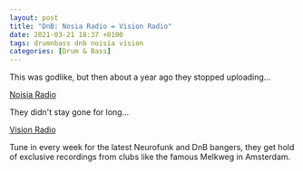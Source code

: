 ```yaml
---
layout: post
title: "DnB: Nosia Radio = Vision Radio"
date: 2021-03-21 18:37 +0100
tags: drumnbass dnb noisia vision
categories: [Drum & Bass]
---
```


This was godlike, but then about a year ago they stopped uploading...

[Noisia Radio](https://www.youtube.com/c/NoisiaRadio/)

They didn't stay gone for long...

[Vision Radio](https://www.youtube.com/c/visionrecs)

Tune in every week for the latest Neurofunk and DnB bangers, they get hold of exclusive recordings from clubs like the famous Melkweg in Amsterdam.
